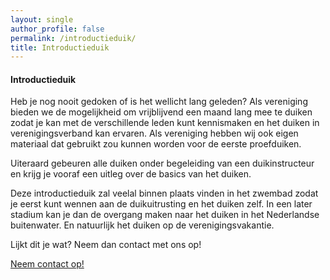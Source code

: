 ```yaml
---
layout: single
author_profile: false
permalink: /introductieduik/
title: Introductieduik
---
```

  
#### Introductieduik  

Heb je nog nooit gedoken of is het wellicht lang geleden? Als vereniging bieden we de mogelijkheid om vrijblijvend een maand lang mee te duiken zodat je kan met de verschillende leden kunt kennismaken en het duiken in verenigingsverband kan ervaren. Als vereniging hebben wij ook eigen materiaal dat gebruikt zou kunnen worden voor de eerste proefduiken. 

Uiteraard gebeuren alle duiken onder begeleiding van een duikinstructeur en krijg je vooraf een uitleg over de basics van het duiken.  

Deze introductieduik zal veelal binnen plaats vinden in het zwembad zodat je eerst kunt wennen aan de duikuitrusting en het duiken zelf. In een later stadium kan je dan de overgang maken naar het duiken in het Nederlandse buitenwater. En natuurlijk het duiken op de verenigingsvakantie.  

Lijkt dit je wat? Neem dan contact met ons op!  

[Neem contact op!](/contact/)
